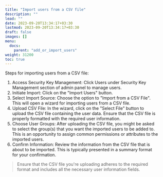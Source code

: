 ```yaml
---
title: "Import users from a CSV file"
description: ""
lead: ""
date: 2023-09-20T13:34:17+03:30
lastmod: 2023-09-20T13:34:17+03:30
draft: false
images: []
menu:
  docs:
    parent: "add_or_import_users"
weight: 31200
toc: true
---
```


Steps for importing users from a CSV file:

1. Access Security Key Management: Click Users under Security Key Management section of admin panel to manage users.
2. Initiate Import: Click on the "Import Users" button.
3. Select Import Source: Choose the option to "Import from a CSV File". This will open a wizard for importing users from a CSV file.
4. Upload CSV File: In the wizard, click on the "Select File" button to upload the CSV file containing the user data. Ensure that the CSV file is properly formatted with the required user information.
5. Choose User Groups: After uploading the CSV file, you might be asked to select the group(s) that you want the imported users to be added to. This is an opportunity to assign common permissions or attributes to the imported users.
6. Confirm Information: Review the information from the CSV file that is about to be imported. This is typically presented in a summary format for your confirmation.

> Ensure that the CSV file you're uploading adheres to the required format and includes all the necessary user information fields.
